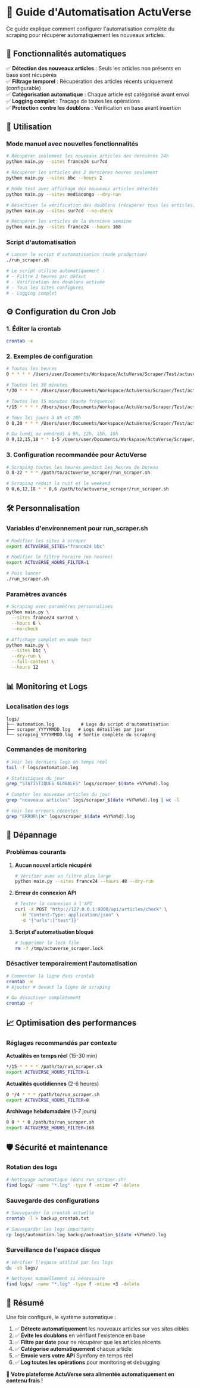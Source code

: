 # 🤖 Guide d'Automatisation ActuVerse

Ce guide explique comment configurer l'automatisation complète du scraping pour récupérer automatiquement les nouveaux articles.

## 🎯 Fonctionnalités automatiques

✅ **Détection des nouveaux articles** : Seuls les articles non présents en base sont récupérés  
✅ **Filtrage temporel** : Récupération des articles récents uniquement (configurable)  
✅ **Catégorisation automatique** : Chaque article est catégorisé avant envoi  
✅ **Logging complet** : Traçage de toutes les opérations  
✅ **Protection contre les doublons** : Vérification en base avant insertion  

## 🚀 Utilisation

### Mode manuel avec nouvelles fonctionnalités

```bash
# Récupérer seulement les nouveaux articles des dernières 24h
python main.py --sites france24 sur7cd

# Récupérer les articles des 2 dernières heures seulement
python main.py --sites bbc --hours 2

# Mode test avec affichage des nouveaux articles détectés
python main.py --sites mediacongo --dry-run

# Désactiver la vérification des doublons (récupérer tous les articles)
python main.py --sites sur7cd --no-check

# Récupérer les articles de la dernière semaine
python main.py --sites france24 --hours 168
```

### Script d'automatisation

```bash
# Lancer le script d'automatisation (mode production)
./run_scraper.sh

# Le script utilise automatiquement :
# - Filtre 2 heures par défaut
# - Vérification des doublons activée
# - Tous les sites configurés
# - Logging complet
```

## ⚙️ Configuration du Cron Job

### 1. Éditer la crontab
```bash
crontab -e
```

### 2. Exemples de configuration

```bash
# Toutes les heures
0 * * * * /Users/user/Documents/Workspace/ActuVerse/Scraper/Test/actuverse_scraper/run_scraper.sh

# Toutes les 30 minutes
*/30 * * * * /Users/user/Documents/Workspace/ActuVerse/Scraper/Test/actuverse_scraper/run_scraper.sh

# Toutes les 15 minutes (haute fréquence)
*/15 * * * * /Users/user/Documents/Workspace/ActuVerse/Scraper/Test/actuverse_scraper/run_scraper.sh

# Tous les jours à 8h et 20h
0 8,20 * * * /Users/user/Documents/Workspace/ActuVerse/Scraper/Test/actuverse_scraper/run_scraper.sh

# Du lundi au vendredi à 9h, 12h, 15h, 18h
0 9,12,15,18 * * 1-5 /Users/user/Documents/Workspace/ActuVerse/Scraper/Test/actuverse_scraper/run_scraper.sh
```

### 3. Configuration recommandée pour ActuVerse
```bash
# Scraping toutes les heures pendant les heures de bureau
0 8-22 * * * /path/to/actuverse_scraper/run_scraper.sh

# Scraping réduit la nuit et le weekend
0 0,6,12,18 * * 0,6 /path/to/actuverse_scraper/run_scraper.sh
```

## 🛠️ Personnalisation

### Variables d'environnement pour run_scraper.sh

```bash
# Modifier les sites à scraper
export ACTUVERSE_SITES="france24 bbc"

# Modifier le filtre horaire (en heures)
export ACTUVERSE_HOURS_FILTER=1

# Puis lancer
./run_scraper.sh
```

### Paramètres avancés

```bash
# Scraping avec paramètres personnalisés
python main.py \
  --sites france24 sur7cd \
  --hours 6 \
  --no-check

# Affichage complet en mode test
python main.py \
  --sites bbc \
  --dry-run \
  --full-content \
  --hours 12
```

## 📊 Monitoring et Logs

### Localisation des logs
```
logs/
├── automation.log          # Logs du script d'automatisation
├── scraper_YYYYMMDD.log   # Logs détaillés par jour
└── scraping_YYYYMMDD.log  # Sortie complète du scraping
```

### Commandes de monitoring
```bash
# Voir les derniers logs en temps réel
tail -f logs/automation.log

# Statistiques du jour
grep "STATISTIQUES GLOBALES" logs/scraper_$(date +%Y%m%d).log

# Compter les nouveaux articles du jour
grep "nouveaux articles" logs/scraper_$(date +%Y%m%d).log | wc -l

# Voir les erreurs récentes
grep "ERROR\|❌" logs/scraper_$(date +%Y%m%d).log
```

## 🔧 Dépannage

### Problèmes courants

1. **Aucun nouvel article récupéré**
   ```bash
   # Vérifier avec un filtre plus large
   python main.py --sites france24 --hours 48 --dry-run
   ```

2. **Erreur de connexion API**
   ```bash
   # Tester la connexion à l'API
   curl -X POST "http://127.0.0.1:8000/api/articles/check" \
     -H "Content-Type: application/json" \
     -d '{"urls":["test"]}'
   ```

3. **Script d'automatisation bloqué**
   ```bash
   # Supprimer le lock file
   rm -f /tmp/actuverse_scraper.lock
   ```

### Désactiver temporairement l'automatisation
```bash
# Commenter la ligne dans crontab
crontab -e
# Ajouter # devant la ligne de scraping

# Ou désactiver complètement
crontab -r
```

## 📈 Optimisation des performances

### Réglages recommandés par contexte

**Actualités en temps réel** (15-30 min)
```bash
*/15 * * * * /path/to/run_scraper.sh
export ACTUVERSE_HOURS_FILTER=1
```

**Actualités quotidiennes** (2-6 heures)
```bash
0 */4 * * * /path/to/run_scraper.sh
export ACTUVERSE_HOURS_FILTER=8
```

**Archivage hebdomadaire** (1-7 jours)
```bash
0 0 * * 0 /path/to/run_scraper.sh
export ACTUVERSE_HOURS_FILTER=168
```

## 🛡️ Sécurité et maintenance

### Rotation des logs
```bash
# Nettoyage automatique (dans run_scraper.sh)
find logs/ -name "*.log" -type f -mtime +7 -delete
```

### Sauvegarde des configurations
```bash
# Sauvegarder la crontab actuelle
crontab -l > backup_crontab.txt

# Sauvegarder les logs importants
cp logs/automation.log backup/automation_$(date +%Y%m%d).log
```

### Surveillance de l'espace disque
```bash
# Vérifier l'espace utilisé par les logs
du -sh logs/

# Nettoyer manuellement si nécessaire
find logs/ -name "*.log" -type f -mtime +3 -delete
```

## 🎯 Résumé

Une fois configuré, le système automatique :

1. ✅ **Détecte automatiquement** les nouveaux articles sur vos sites ciblés
2. ✅ **Évite les doublons** en vérifiant l'existence en base
3. ✅ **Filtre par date** pour ne récupérer que les articles récents
4. ✅ **Catégorise automatiquement** chaque article
5. ✅ **Envoie vers votre API** Symfony en temps réel
6. ✅ **Log toutes les opérations** pour monitoring et debugging

**🎉 Votre plateforme ActuVerse sera alimentée automatiquement en contenu frais !**

